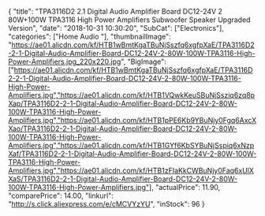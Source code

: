 {
	"title": "TPA3116D2 2.1 Digital Audio Amplifier Board DC12-24V 2 80W+100W TPA3116 High Power Amplifiers Subwoofer Speaker Upgraded Version",
	"date": "2018-10-31 10:30:20",
	"SubCat": ["Electronics"],
	"categories": ["Home Audio "],
	"thumbnailImage": "https://ae01.alicdn.com/kf/HTB1wBmtKgaTBuNjSszfq6xgfpXaE/TPA3116D2-2-1-Digital-Audio-Amplifier-Board-DC12-24V-2-80W-100W-TPA3116-High-Power-Amplifiers.jpg_220x220.jpg",
	"BigImage": ["https://ae01.alicdn.com/kf/HTB1wBmtKgaTBuNjSszfq6xgfpXaE/TPA3116D2-2-1-Digital-Audio-Amplifier-Board-DC12-24V-2-80W-100W-TPA3116-High-Power-Amplifiers.jpg","https://ae01.alicdn.com/kf/HTB1VQwkKeuSBuNjSsziq6zq8pXap/TPA3116D2-2-1-Digital-Audio-Amplifier-Board-DC12-24V-2-80W-100W-TPA3116-High-Power-Amplifiers.jpg","https://ae01.alicdn.com/kf/HTB1pPE6Kb9YBuNjy0Fgq6AxcXXao/TPA3116D2-2-1-Digital-Audio-Amplifier-Board-DC12-24V-2-80W-100W-TPA3116-High-Power-Amplifiers.jpg","https://ae01.alicdn.com/kf/HTB1GYf6KbSYBuNjSspiq6xNzpXaf/TPA3116D2-2-1-Digital-Audio-Amplifier-Board-DC12-24V-2-80W-100W-TPA3116-High-Power-Amplifiers.jpg","https://ae01.alicdn.com/kf/HTB1zFIaKkCWBuNjy0Faq6xUlXXaS/TPA3116D2-2-1-Digital-Audio-Amplifier-Board-DC12-24V-2-80W-100W-TPA3116-High-Power-Amplifiers.jpg"],
	"actualPrice": 11.90,
	"comparePrice": 14.00,
	"linkurl": "http://s.click.aliexpress.com/e/cMCVYzYU",
	"inStock": 96
}
